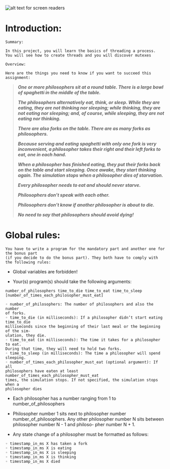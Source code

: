 ![alt text for screen readers](https://www.interviewbit.com/blog/wp-content/uploads/2021/10/Banner-Dining-Philosophers-Problem.png "Sorting algrithm in C")
# Introduction:
` Summary: `
```
In this project, you will learn the basics of threading a process.
You will see how to create threads and you will discover mutexes
```
` Overview: `
```
Here are the things you need to know if you want to succeed this assignment:
```
> ***One or more philosophers sit at a round table.
There is a large bowl of spaghetti in the middle of the table.*** 
>
> ***The philosophers alternatively eat, think, or sleep.
While they are eating, they are not thinking nor sleeping;
while thinking, they are not eating nor sleeping;
and, of course, while sleeping, they are not eating nor thinking.*** 
>
> ***There are also forks on the table. There are as many forks as philosophers.*** 
> 
> ***Because serving and eating spaghetti with only one fork is very inconvenient, a
philosopher takes their right and their left forks to eat, one in each hand.*** 
>
> ***When a philosopher has finished eating, they put their forks back on the table and
start sleeping. Once awake, they start thinking again. The simulation stops when
a philosopher dies of starvation.*** 
>
> ***Every philosopher needs to eat and should never starve.*** 
> 
> ***Philosophers don’t speak with each other.***
> 
> ***Philosophers don’t know if another philosopher is about to die.***
> 
> ***No need to say that philosophers should avoid dying!***

# Global rules:
```
You have to write a program for the mandatory part and another one for the bonus part
(if you decide to do the bonus part). They both have to comply with the following rules:
```

* Global variables are forbidden!

* Your(s) program(s) should take the following arguments:

`number_of_philosophers time_to_die time_to_eat time_to_sleep
[number_of_times_each_philosopher_must_eat]`

```
◦ number_of_philosophers: The number of philosophers and also the number
of forks.
◦ time_to_die (in milliseconds): If a philosopher didn’t start eating time_to_die
milliseconds since the beginning of their last meal or the beginning of the sim-
ulation, they die.
◦ time_to_eat (in milliseconds): The time it takes for a philosopher to eat.
During that time, they will need to hold two forks.
◦ time_to_sleep (in milliseconds): The time a philosopher will spend sleeping.
◦ number_of_times_each_philosopher_must_eat (optional argument): If all
philosophers have eaten at least number_of_times_each_philosopher_must_eat
times, the simulation stops. If not specified, the simulation stops when a
philosopher dies
```

* Each philosopher has a number ranging from 1 to number_of_philosophers

* Philosopher number 1 sits next to philosopher number number_of_philosophers.
Any other philosopher number N sits between philosopher number N - 1 and philoso-
pher number N + 1.

* Any state change of a philosopher must be formatted as follows:
```
◦ timestamp_in_ms X has taken a fork
◦ timestamp_in_ms X is eating
◦ timestamp_in_ms X is sleeping
◦ timestamp_in_ms X is thinking
◦ timestamp_in_ms X died
```
